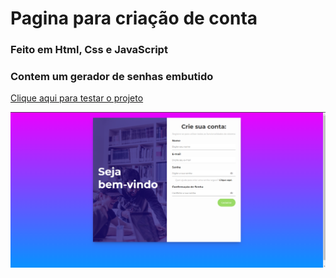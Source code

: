 # Pagina para criação de conta
### Feito em Html, Css e JavaScript
### Contem um gerador de senhas embutido
<a href="https://vinicius-rodriguess.github.io/account-creation-page/" target="_blank">Clique aqui para testar o projeto</a>
<p></p>
<img src="./src/img/page.png"/>